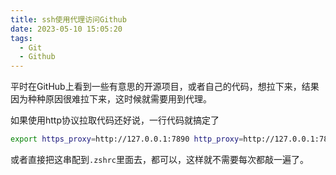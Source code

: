 ```yaml
---
title: ssh使用代理访问Github
date: 2023-05-10 15:05:20
tags: 
  - Git
  - Github
---
```


平时在GitHub上看到一些有意思的开源项目，或者自己的代码，想拉下来，结果因为种种原因很难拉下来，这时候就需要用到代理。

如果使用http协议拉取代码还好说，一行代码就搞定了

```bash
export https_proxy=http://127.0.0.1:7890 http_proxy=http://127.0.0.1:7890 all_proxy=socks5://127.0.0.1:7890
```

或者直接把这串配到`.zshrc`里面去，都可以，这样就不需要每次都敲一遍了。



